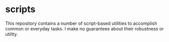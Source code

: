 scripts
=======

This repository contains a number of script-based utilities to accomplish
common or everyday tasks.  I make no guarantees about their robustness or
utility.
